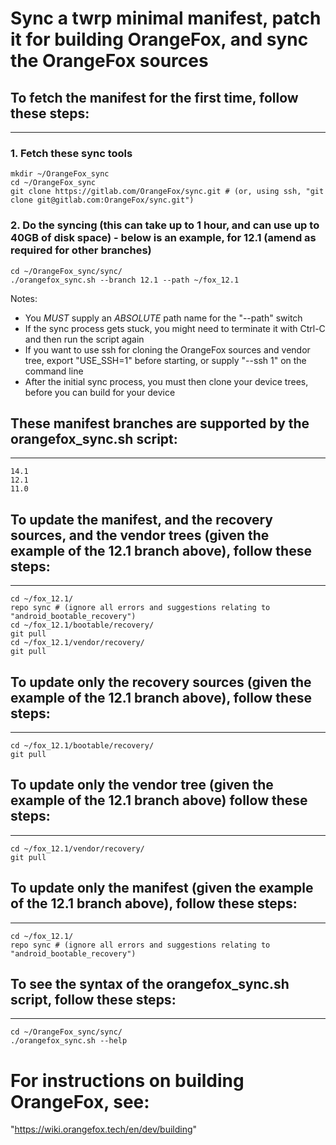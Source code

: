 # Sync a twrp minimal manifest, patch it for building OrangeFox, and sync the OrangeFox sources

## To fetch the manifest for the first time, follow these steps: ##
------------------------------------

### 1. Fetch these sync tools ###
	mkdir ~/OrangeFox_sync
	cd ~/OrangeFox_sync
	git clone https://gitlab.com/OrangeFox/sync.git # (or, using ssh, "git clone git@gitlab.com:OrangeFox/sync.git")

### 2. Do the syncing (this can take up to 1 hour, and can use up to 40GB of disk space) - below is an example, for 12.1 (amend as required for other branches) ##
	cd ~/OrangeFox_sync/sync/
	./orangefox_sync.sh --branch 12.1 --path ~/fox_12.1
Notes:
- You *MUST* supply an *ABSOLUTE* path name for the "--path" switch
- If the sync process gets stuck, you might need to terminate it with Ctrl-C and then run the script again
- If you want to use ssh for cloning the OrangeFox sources and vendor tree, export "USE_SSH=1" before starting, or supply "--ssh 1" on the command line
- After the initial sync process, you must then clone your device trees, before you can build for your device

## These manifest branches are supported by the orangefox_sync.sh script: ##
----------------------------------
	14.1
	12.1
	11.0

## To update the manifest, and the recovery sources, and the vendor trees (given the example of the 12.1 branch above), follow these steps: ##
----------------------------------
	cd ~/fox_12.1/
	repo sync # (ignore all errors and suggestions relating to "android_bootable_recovery")
	cd ~/fox_12.1/bootable/recovery/
	git pull
	cd ~/fox_12.1/vendor/recovery/
	git pull

## To update only the recovery sources (given the example of the 12.1 branch above), follow these steps: ##
----------------------------------
	cd ~/fox_12.1/bootable/recovery/
	git pull

## To update only the vendor tree (given the example of the 12.1 branch above) follow these steps: ##
----------------------------------
	cd ~/fox_12.1/vendor/recovery/
	git pull

## To update only the manifest (given the example of the 12.1 branch above), follow these steps: ##
----------------------------------
	cd ~/fox_12.1/
	repo sync # (ignore all errors and suggestions relating to "android_bootable_recovery")

## To see the syntax of the orangefox_sync.sh script, follow these steps: ##
----------------------------------
	cd ~/OrangeFox_sync/sync/
	./orangefox_sync.sh --help


# For instructions on building OrangeFox, see:
"https://wiki.orangefox.tech/en/dev/building"

